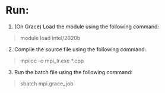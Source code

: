 # Run:
1. (On Grace) Load the module using the following command:
> module load intel/2020b
2. Compile the source file using the following command:
> mpiicc -o mpi_lr.exe *.cpp
3. Run the batch file using the following command:
> sbatch mpi.grace_job